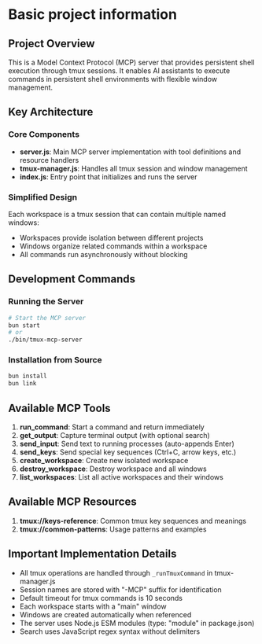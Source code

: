 # Basic project information

## Project Overview

This is a Model Context Protocol (MCP) server that provides persistent shell execution through tmux sessions. It enables AI assistants to execute commands in persistent shell environments with flexible window management.

## Key Architecture

### Core Components

- **server.js**: Main MCP server implementation with tool definitions and resource handlers
- **tmux-manager.js**: Handles all tmux session and window management
- **index.js**: Entry point that initializes and runs the server

### Simplified Design

Each workspace is a tmux session that can contain multiple named windows:
- Workspaces provide isolation between different projects
- Windows organize related commands within a workspace
- All commands run asynchronously without blocking

## Development Commands

### Running the Server

```bash
# Start the MCP server
bun start
# or
./bin/tmux-mcp-server
```

### Installation from Source

```bash
bun install
bun link
```

## Available MCP Tools

1. **run_command**: Start a command and return immediately
2. **get_output**: Capture terminal output (with optional search)
3. **send_input**: Send text to running processes (auto-appends Enter)
4. **send_keys**: Send special key sequences (Ctrl+C, arrow keys, etc.)
5. **create_workspace**: Create new isolated workspace
6. **destroy_workspace**: Destroy workspace and all windows
7. **list_workspaces**: List all active workspaces and their windows

## Available MCP Resources

1. **tmux://keys-reference**: Common tmux key sequences and meanings
2. **tmux://common-patterns**: Usage patterns and examples

## Important Implementation Details

- All tmux operations are handled through `_runTmuxCommand` in tmux-manager.js
- Session names are stored with "-MCP" suffix for identification
- Default timeout for tmux commands is 10 seconds
- Each workspace starts with a "main" window
- Windows are created automatically when referenced
- The server uses Node.js ESM modules (type: "module" in package.json)
- Search uses JavaScript regex syntax without delimiters